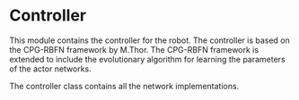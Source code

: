 # Controller

This module contains the controller for the robot. The controller is based on the CPG-RBFN framework by M.Thor. The CPG-RBFN framework is extended to include the evolutionary algorithm for learning the parameters of the actor networks.

The controller class contains all the network implementations.
